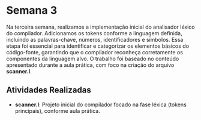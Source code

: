 # Semana 3

Na terceira semana, realizamos a implementação inicial do analisador léxico do compilador. Adicionamos os tokens conforme a linguagem definida, incluindo as palavras-chave, números, identificadores e símbolos. Essa etapa foi essencial para identificar e categorizar os elementos básicos do código-fonte, garantindo que o compilador reconheça corretamente os componentes da linguagem alvo. O trabalho foi baseado no conteúdo apresentado durante a aula prática, com foco na criação do arquivo **scanner.l**.

## Atividades Realizadas

- **scanner.l**: Projeto inicial do compilador focado na fase léxica (tokens principais), conforme aula prática.